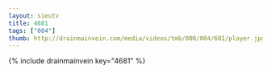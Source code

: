 ```yaml
--- 
layout: sieutv
title: 4681
tags: ["004"]
thumb: http://drainmainvein.com/media/videos/tmb/000/004/681/player.jpg
---
```

{% include drainmainvein key="4681" %} 
